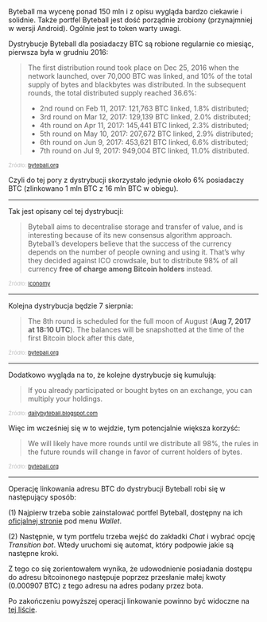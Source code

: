 Byteball ma wycenę ponad 150 mln i z opisu wygląda bardzo ciekawie i solidnie. Także portfel Byteball jest dość porządnie zrobiony (przynajmniej w wersji Android). Ogólnie jest to token warty uwagi.

Dystrybucje Byteball dla posiadaczy BTC są robione regularnie co miesiąc, pierwsza była w grudniu 2016:

> The first distribution round took place on Dec 25, 2016 when the network launched, over 70,000 BTC was linked, and 10% of the total supply of bytes and blackbytes was distributed. In the subsequent rounds, the total distributed supply reached 36.6%:
>
> - 2nd round on Feb 11, 2017: 121,763 BTC linked, 1.8% distributed;
> - 3rd round on Mar 12, 2017: 129,139 BTC linked, 2.0% distributed;
> - 4th round on Apr 11, 2017: 145,441 BTC linked, 2.3% distributed;
> - 5th round on May 10, 2017: 207,672 BTC linked, 2.9% distributed;
> - 6th round on Jun 9, 2017: 453,621 BTC linked, 6.6% distributed;
> - 7th round on Jul 9, 2017: 949,004 BTC linked, 11.0% distributed.

<span style="color:silver;font-size:11px">Źródło: [byteball.org](https://byteball.org/)</span>

Czyli do tej pory z dystrybucji skorzystało jedynie około 6% posiadaczy BTC (zlinkowano 1 mln BTC z 16 mln BTC w obiegu).

---

Tak jest opisany cel tej dystrybucji:

> Byteball aims to decentralise storage and transfer of value, and is interesting because of its new consensus algorithm approach. Byteball’s developers believe that the success of the currency depends on the number of people owning and using it. That’s why they decided against ICO crowdsale, but to distribute 98% of all currency **free of charge among Bitcoin holders** instead. 

<span style="color:silver;font-size:11px">Źródło: [Iconomy](https://medium.com/iconominet/iconomi-acquires-9-766-of-byteball-initial-distribution-free-of-charge-cd9c4a5d49ac)</span>

---

Kolejna dystrybucja będzie 7 sierpnia:

> The 8th round is scheduled for the full moon of August (**Aug 7, 2017 at 18:10 UTC**). The balances will be snapshotted at the time of the first Bitcoin block after this date,

<span style="color:silver;font-size:11px">Źródło: [byteball.org](https://byteball.org/)</span>

---

Dodatkowo wygląda na to, że kolejne dystrybucje się kumulują:

> If you already participated or bought bytes on an exchange, you can multiply your holdings. 

<span style="color:silver;font-size:11px">Źródło: [dailybyteball.blogspot.com](http://dailybyteball.blogspot.com/2017/05/participation-in-byteball-distribution.html)</span>

Więc im wcześniej się w to wejdzie, tym potencjalnie większa korzyść:

> We will likely have more rounds until we distribute all 98%, the rules in the future rounds will change in favor of current holders of bytes.

<span style="color:silver;font-size:11px">Źródło: [byteball.org](https://byteball.org/)</span>

---

Operację linkowania adresu BTC do dystrybucji Byteball robi się w następujący sposób:

(1) Najpierw trzeba sobie zainstalować portfel Byteball, dostępny na ich [oficjalnej stronie](https://byteball.org/) pod menu *Wallet*.

(2) Następnie, w tym portfelu trzeba wejść do zakładki *Chat* i wybrać opcję *Transition bot*. Wtedy uruchomi się automat, który podpowie jakie są następne kroki. 

Z tego co się zorientowałem wynika, że udowodnienie posiadania dostępu do adresu bitcoinonego następuje poprzez przesłanie małej kwoty (0.000907 BTC) z tego adresu na adres podany przez bota.

Po zakończeniu powyższej operacji linkowanie powinno być widoczne na [tej liście](http://transition.byteball.org/).
